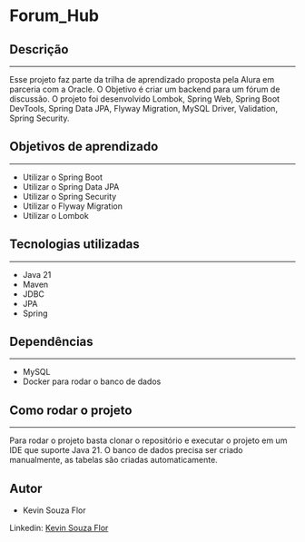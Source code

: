 # Forum_Hub

## Descrição

---

Esse projeto faz parte da trilha de aprendizado proposta pela Alura em parceria com a Oracle. O Objetivo é criar um
backend para um fórum de discussão. 
O projeto foi desenvolvido Lombok,
Spring Web,
Spring Boot DevTools,
Spring Data JPA,
Flyway Migration,
MySQL Driver,
Validation,
Spring Security.

## Objetivos de aprendizado

---

-  Utilizar o Spring Boot
-  Utilizar o Spring Data JPA
-  Utilizar o Spring Security
-  Utilizar o Flyway Migration
-  Utilizar o Lombok


## Tecnologias utilizadas

---

- Java 21
- Maven
- JDBC
- JPA
- Spring

## Dependências

---

- MySQL
- Docker para rodar o banco de dados


## Como rodar o projeto

---

Para rodar o projeto basta
clonar o repositório e executar o projeto em um IDE
que suporte Java 21.
O banco de dados precisa ser criado manualmente, as
tabelas são criadas automaticamente.

## Autor
- Kevin Souza Flor

Linkedin: [Kevin Souza Flor](https://www.linkedin.com/in/kevin-souza-9252b9276/)

